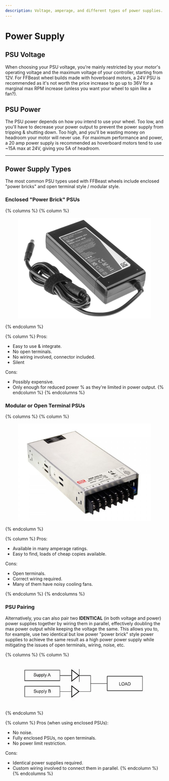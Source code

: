 ```yaml
---
description: Voltage, amperage, and different types of power supplies.
---
```


# Power Supply

## PSU Voltage

When choosing your PSU voltage, you're mainly restricted by your motor's operating voltage and the maximum voltage of your controller, starting from 12V. For FFBeast wheel builds made with hoverboard motors, a 24V PSU is recommended as it's not worth the price increase to go up to 36V for a marginal max RPM increase (unless you want your wheel to spin like a fan?).

## PSU Power

The PSU power depends on how you intend to use your wheel. Too low, and you'll have to decrease your power output to prevent the power supply from tripping & shutting down. Too high, and you'll be wasting money on headroom your motor will never use. For maximum performance and power, a 20 amp power supply is recommended as hoverboard motors tend to use \~15A max at 24V, giving you 5A of headroom.

***

## Power Supply Types

The most common PSU types used with FFBeast wheels include enclosed "power bricks" and open terminal style / modular style.

### Enclosed "Power Brick" PSUs

{% columns %}
{% column %}
<figure><img src="../.gitbook/assets/image.png" alt=""><figcaption></figcaption></figure>
{% endcolumn %}

{% column %}
Pros:

* Easy to use & integrate.
* No open terminals.
* No wiring involved, connector included.
* Silent

Cons:

* Possibly expensive.
* Only enough for reduced power % as they're limited in power output.
{% endcolumn %}
{% endcolumns %}

### Modular or Open Terminal PSUs

{% columns %}
{% column %}
<figure><img src="../.gitbook/assets/image (1).png" alt=""><figcaption></figcaption></figure>
{% endcolumn %}

{% column %}
Pros:

* Available in many amperage ratings.
* Easy to find, loads of cheap copies available.

Cons:

* Open terminals.
* Correct wiring required.
* Many of them have noisy cooling fans.


{% endcolumn %}
{% endcolumns %}

### PSU Pairing

Alternatively, you can also pair two **IDENTICAL** (in both voltage and power) power supplies together by wiring them in parallel, effectively doubling the max power output while keeping the voltage the same. This allows you to, for example, use two identical but low power "power brick" style power supplies to achieve the same result as a high power power supply while mitigating the issues of open terminals, wiring, noise, etc.

{% columns %}
{% column %}
<figure><img src="../.gitbook/assets/image (2).png" alt="" width="450"><figcaption></figcaption></figure>
{% endcolumn %}

{% column %}
Pros (when using enclosed PSUs):

* No noise.
* Fully enclosed PSUs, no open terminals.
* No power limit restriction.

Cons:

* Identical power supplies required.
* Custom wiring involved to connect them in parallel.
{% endcolumn %}
{% endcolumns %}

